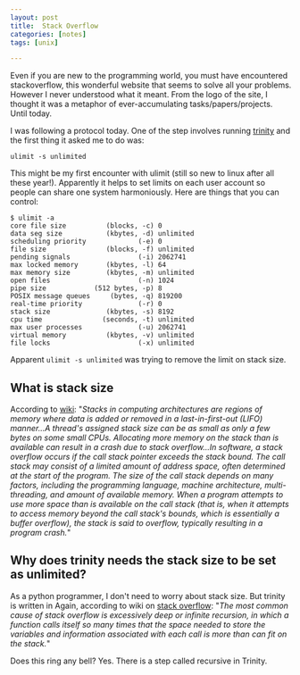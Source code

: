 ```yaml
---
layout: post
title:  Stack Overflow  
categories: [notes]  
tags: [unix]

---
```


Even if you are new to the programming world, you must have encountered stackoverflow, this wonderful website that seems to solve all your problems. However I never understood what it meant. From the logo of the site, I thought it was a metaphor of ever-accumulating tasks/papers/projects. Until today.

I was following a protocol today. One of the step involves running [trinity](https://github.com/trinityrnaseq/trinityrnaseq/wiki) and the first thing it asked me to do was:

	ulimit -s unlimited
	
This might be my first encounter with ulimit (still so new to linux after all these year!). Apparently it helps to set limits on each user account so people can share one system harmoniously. Here are things that you can control:

	$ ulimit -a
	core file size          (blocks, -c) 0
	data seg size           (kbytes, -d) unlimited
	scheduling priority             (-e) 0
	file size               (blocks, -f) unlimited
	pending signals                 (-i) 2062741
	max locked memory       (kbytes, -l) 64
	max memory size         (kbytes, -m) unlimited
	open files                      (-n) 1024
	pipe size            (512 bytes, -p) 8
	POSIX message queues     (bytes, -q) 819200
	real-time priority              (-r) 0
	stack size              (kbytes, -s) 8192
	cpu time               (seconds, -t) unlimited
	max user processes              (-u) 2062741
	virtual memory          (kbytes, -v) unlimited
	file locks                      (-x) unlimited
	 
Apparent `ulimit -s unlimited` was trying to remove the limit on stack size.

## What is stack size

According to [wiki](https://en.wikipedia.org/wiki/Stack-based_memory_allocation): "_Stacks in computing architectures are regions of memory where data is added or removed in a last-in-first-out (LIFO) manner...A thread's assigned stack size can be as small as only a few bytes on some small CPUs. Allocating more memory on the stack than is available can result in a crash due to stack overflow...In software, a stack overflow occurs if the call stack pointer exceeds the stack bound. The call stack may consist of a limited amount of address space, often determined at the start of the program. The size of the call stack depends on many factors, including the programming language, machine architecture, multi-threading, and amount of available memory. When a program attempts to use more space than is available on the call stack (that is, when it attempts to access memory beyond the call stack's bounds, which is essentially a buffer overflow), the stack is said to _overflow_, typically resulting in a program crash._"

## Why does trinity needs the stack size to be set as unlimited?

As a python programmer, I don't need to worry about stack size. But trinity is written in Again, according to wiki on [stack overflow](https://en.wikipedia.org/wiki/Stack_overflow): "_The most common cause of stack overflow is excessively deep or infinite recursion, in which a function calls itself so many times that the space needed to store the variables and information associated with each call is more than can fit on the stack._"

Does this ring any bell? Yes. There is a step called recursive in Trinity. 


